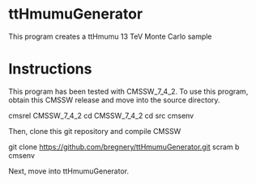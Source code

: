 ttHmumuGenerator
================

This program creates a ttHmumu 13 TeV Monte Carlo sample

Instructions
============

This program has been tested with CMSSW_7_4_2. To use this program, obtain this CMSSW release and move into the source directory.

  cmsrel CMSSW_7_4_2
  cd CMSSW_7_4_2
  cd src
  cmsenv
  
Then, clone this git repository and compile CMSSW

  git clone https://github.com/bregnery/ttHmumuGenerator.git
  scram b
  cmsenv
  
Next, move into ttHmumuGenerator.
